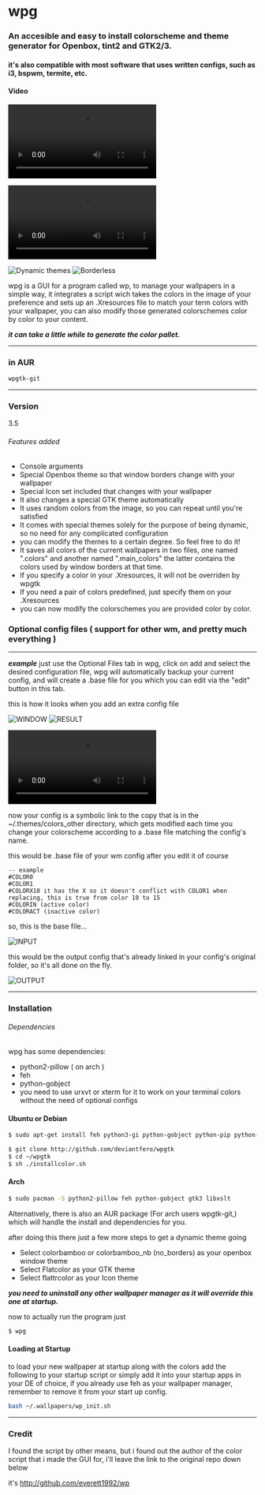 # wpg
### An accesible and easy to install colorscheme and theme generator for Openbox, tint2 and GTK2/3.

#### it's also compatible with most software that uses written configs, such as i3, bspwm, termite, etc.

#### Video

![Video DEMO](https://my.mixtape.moe/dpetjt.webm)

![Console Commands DEMO](https://my.mixtape.moe/ghhfqf.webm)

![Dynamic themes](http://i.imgur.com/VNC7O57.png)
![Borderless](http://i.imgur.com/LXZKLRY.png)

wpg is a GUI for a program called wp, to manage your wallpapers in a simple way, it integrates a script wich takes the colors in the image of your preference and sets up an .Xresources file to match your term colors with your wallpaper, you can also modify those generated colorschemes color by color to your content.

**_it can take a little while to generate the color pallet._**

----

### in AUR

```sh
wpgtk-git
```
---

### Version
3.5

###### Features added

* Console arguments
* Special Openbox theme so that window borders change with your wallpaper
* Special Icon set included that changes with your wallpaper
* It also changes a special GTK theme automatically
* It uses random colors from the image, so you can repeat until you're satisfied
* It comes with special themes solely for the purpose of being dynamic, so no need for any complicated configuration
* you can modify the themes to a certain degree. So feel free to do it!
* It saves all colors of the current wallpapers in two files, one named ".colors" and another named ".main_colors" the latter contains the colors used by window borders at that time.
* If you specify a color in your .Xresources, it will not be overriden by wpgtk
* If you need a pair of colors predefined, just specify them on your .Xresources
* you can now modify the colorschemes you are provided color by color.



### Optional config files ( support for other wm, and pretty much everything )

----

_**example**_
just use the Optional Files tab in wpg, click on add and select the desired configuration file, wpg will automatically backup your current config, and will create a .base file for you which you can edit via the "edit" button in this tab.

this is how it looks when you add an extra config file

![WINDOW](http://i.imgur.com/TZbfCpV.png)
![RESULT](http://i.imgur.com/cT7OYwM.png)

![Take a look](http://s1.webmshare.com/NdM8M.webm)

now your config is a symbolic link to the copy that is in the ~/.themes/colors_other directory, which gets modified each time you change your colorscheme according to a .base file matching the config's name.

this would be .base file of your wm config after you edit it of course
```
-- example 
#COLOR0
#COLOR1
#COLORX10 it has the X so it doesn't conflict with COLOR1 when replacing, this is true from color 10 to 15
#COLORIN (active color)
#COLORACT (inactive color)
```

so, this is the base file...

![INPUT](http://i.imgur.com/ZyxsoKi.png)

this would be the output config that's already linked in your config's original folder, so it's all done on the fly.

![OUTPUT](http://i.imgur.com/lFkuQ8X.png)

---

### Installation 

###### Dependencies

wpg has some dependencies:

* python2-pillow ( on arch )
* feh
* python-gobject
* you need to use urxvt or xterm for it to work on your terminal colors without the need of optional configs

#### Ubuntu or Debian
```sh
$ sudo apt-get install feh python3-gi python-gobject python-pip python-imaging xsltproc && pip install Pillow
```

```sh
$ git clone http://github.com/deviantfero/wpgtk
$ cd ~/wpgtk
$ sh ./installcolor.sh
```
#### Arch

```sh
$ sudo pacman -S python2-pillow feh python-gobject gtk3 libxslt
```
Alternatively, there is also an AUR package (For arch users wpgtk-git,) which will handle the install and dependencies for you.

after doing this there just a few more steps to get a dynamic theme going
* Select colorbamboo or colorbamboo_nb (no_borders) as your openbox window theme
* Select Flatcolor as your GTK theme
* Select flattrcolor as your Icon theme

**_you need to uninstall any other wallpaper manager as it will override this one at startup._**

now to actually run the program just
```sh
$ wpg
```

#### Loading at Startup
to load your new wallpaper at startup along with the colors add the following to your startup script or simply add it into your startup apps in your DE of choice, if you already use feh as your wallpaper manager, remember to remove it from your start up config.

```sh
bash ~/.wallpapers/wp_init.sh
```
---

### Credit
I found the script by other means, but i found out the author of the color script that i made
the GUI for, i'll leave the link to the original repo down below 

it's http://github.com/everett1992/wp

